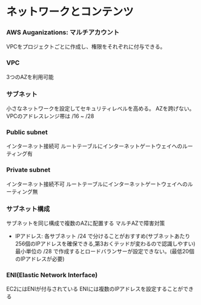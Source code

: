 # ネットワークとコンテンツ

### AWS Auganizations: マルチアカウント
VPCをプロジェクトごとに作成し、権限をそれぞれに付与できる。

### VPC
3つのAZを利用可能

### サブネット
小さなネットワークを設定してセキュリティレベルを高める。
AZを跨げない。
VPCのアドレスレンジ帯は /16 ~ /28

### Public subnet
インターネット接続可
ルートテーブルにインターネットゲートウェイへのルーティング有

### Private subnet
インターネット接続不可
ルートテーブルにインターネットゲートウェイへのルーティング無

### サブネット構成
サブネットを同じ構成で複数のAZに配置する
マルチAZで障害対策

- IPアドレス: 
各サブネット /24 で分けることがおすすめ(サブネットあたり256個のIPアドレスを確保できる,第3おくテッドが変わるので認識しやすい)
最小単位の /28 で作成するとロードバランサーが設定できない。(最低20個のIPアドレスが必要)

### ENI(Elastic Network Interface)
EC2にはENIが付与されている
ENIには複数のIPアドレスを設定することができる
